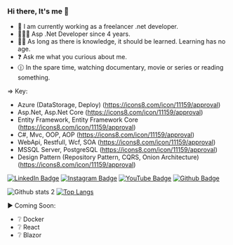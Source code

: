 ### Hi there, It's me 👋

- 🔭 I am currently working as a freelancer .net developer.
- 👨‍💻🧿 Asp .Net Developer since 4 years.
- 🕵️‍♂️ As long as there is knowledge, it should be learned. Learning has no age.
- ❓ Ask me what you curious about me.
- 🕧 In the spare time, watching documentary, movie or series or reading something.

=> Key:
- Azure (DataStorage, Deploy) (https://icons8.com/icon/11159/approval)
- Asp.Net, Asp.Net Core (https://icons8.com/icon/11159/approval)
- Entity Framework, Entity Framework Core (https://icons8.com/icon/11159/approval)
- C#, Mvc, OOP, AOP (https://icons8.com/icon/11159/approval)
- WebApi, Restfull, Wcf, SOA (https://icons8.com/icon/11159/approval)
- MSSQL Server, PostgreSQL (https://icons8.com/icon/11159/approval)
- Design Pattern (Repository Pattern, CQRS, Onion Architecture) (https://icons8.com/icon/11159/approval)

[![LinkedIn Badge](https://img.shields.io/badge/-LinkedIn-008b8b?style=quare&labelColor=008b8b&logo=LinkedIn&logoColor=white&link=link)](https://www.linkedin.com/in/ocalkurtulus/)
[![Instagram Badge](https://img.shields.io/badge/-Instagram-757575?style=flat-quare&labelColor=757575&logo=instagram&logoColor=white&link=link)](https://www.instagram.com/kurtulusocl.yon/?hl=tr)
[![YouTube Badge](https://img.shields.io/badge/-YouTube-%23FF0000.svg?style=quare&for-the-badge&logo=YouTube&logoColor=white)](https://www.youtube.com/channel/UCDUYQ6s8dY2YPQv0yH3jOLw/videos)
[![Github Badge](https://img.shields.io/badge/-Github-000?style=quare&labelColor=000&logo=Github&logoColor=white&link=link)](https://github.com/kurtulusocL?tab=repositories)

![Github stats 2](https://github-readme-stats.vercel.app/api?username=kurtulusocL&show_icons=true&theme=radical) [![Top Langs](https://github-readme-stats.vercel.app/api/top-langs/?username=kurtulusocL&layout=compact)](https://github.com/kurtulusocL/kurtulusocL)

▶ Coming Soon:
- ❔ Docker
- ❔ React
- ❔ Blazor
